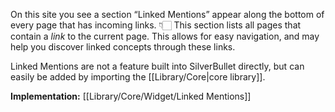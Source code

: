 On this site you see a section “Linked Mentions” appear along the bottom of every page that has incoming links. 👇🏻 This section lists all pages that contain a _link_ to the current page. This allows for easy navigation, and may help you discover linked concepts through these links.

Linked Mentions are not a feature built into SilverBullet directly, but can easily be added by importing the [[Library/Core|core library]]. 

**Implementation:** [[Library/Core/Widget/Linked Mentions]]